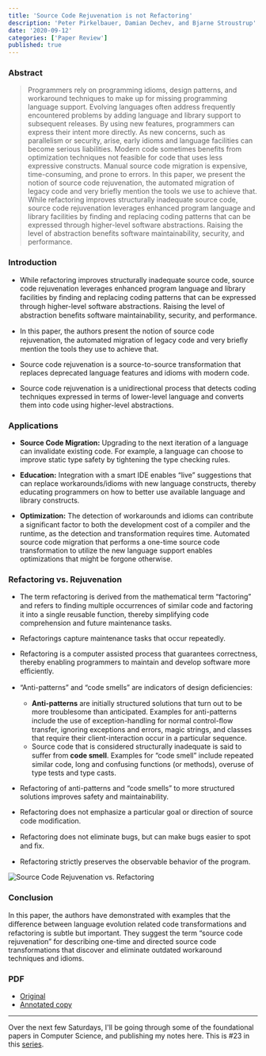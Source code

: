 ```yaml
---
title: 'Source Code Rejuvenation is not Refactoring'
description: 'Peter Pirkelbauer, Damian Dechev, and Bjarne Stroustrup'
date: '2020-09-12'
categories: ['Paper Review']
published: true
---
```


### Abstract

> Programmers rely on programming idioms, design patterns, and workaround techniques to make up for missing programming language support. Evolving languages often address frequently encountered problems by adding language and library support to subsequent releases. By using new features, programmers can express their intent more directly. As new concerns, such as parallelism or security, arise, early idioms and language facilities can become serious liabilities. Modern code sometimes benefits from optimization techniques not feasible for code that uses less expressive constructs. Manual source code migration is expensive, time-consuming, and prone to errors. In this paper, we present the notion of source code rejuvenation, the automated migration of legacy code and very briefly mention the tools we use to achieve that. While refactoring improves structurally inadequate source code, source code rejuvenation leverages enhanced program language and library facilities by finding and replacing coding patterns that can be expressed through higher-level software abstractions. Raising the level of abstraction benefits software maintainability, security, and performance.

### Introduction

- While refactoring improves structurally inadequate source code, source code rejuvenation leverages enhanced program language and library facilities by ﬁnding and replacing coding patterns that can be expressed through higher-level software abstractions. Raising the level of abstraction beneﬁts software maintainability, security, and performance.

- In this paper, the authors present the notion of source code rejuvenation, the automated migration of legacy code and very brieﬂy mention the tools they use to achieve that.

- Source code rejuvenation is a source-to-source transformation that replaces deprecated language features and idioms with modern code.

- Source code rejuvenation is a unidirectional process that detects coding techniques expressed in terms of lower-level language and converts them into code using higher-level abstractions.

### Applications

- **Source Code Migration:** Upgrading to the next iteration of a language can invalidate existing code. For example, a language can choose to improve static type safety by tightening the type checking rules.

- **Education:** Integration with a smart IDE enables “live” suggestions that can replace workarounds/idioms with new language constructs, thereby educating programmers on how to better use available language and library constructs.

- **Optimization:** The detection of workarounds and idioms can contribute a signiﬁcant factor to both the development cost of a compiler and the runtime, as the detection and transformation requires time. Automated source code migration that performs a one-time source code transformation to utilize the new language support enables optimizations that might be forgone otherwise.

### Refactoring vs. Rejuvenation 

- The term refactoring is derived from the mathematical term “factoring” and refers to ﬁnding multiple occurrences of similar code and factoring it into a single reusable function, thereby simplifying code comprehension and future maintenance tasks.

- Refactorings capture maintenance tasks that occur repeatedly.

- Refactoring is a computer assisted process that guarantees correctness, thereby enabling programmers to maintain and develop software more eﬃciently.

- “Anti-patterns” and “code smells” are indicators of design deﬁciencies:
  - **Anti-patterns** are initially structured solutions that turn out to be more troublesome than anticipated. Examples for anti-patterns include the use of exception-handling for normal control-ﬂow transfer, ignoring exceptions and errors, magic strings, and classes that require their client-interaction occur in a particular sequence.
  - Source code that is considered structurally inadequate is said to suﬀer from **code smell**. Examples for “code smell” include repeated similar code, long and confusing functions (or methods), overuse of type tests and type casts.

- Refactoring of anti-patterns and “code smells” to more structured solutions improves safety and maintainability.

- Refactoring does not emphasize a particular goal or direction of source code modiﬁcation.

- Refactoring does not eliminate bugs, but can make bugs easier to spot and ﬁx.

- Refactoring strictly preserves the observable behavior of the program.

![Source Code Rejuvenation vs. Refactoring](/assets/blog/rejuvenation/rejuvenation.png)

### Conclusion

In this paper, the authors have demonstrated with examples that the diﬀerence between language evolution related code transformations and refactoring is subtle but important. They suggest the term “source code rejuvenation” for describing one-time and directed source code transformations that discover and eliminate outdated workaround techniques and idioms.

### PDF

- [Original](https://www.stroustrup.com/sofsem10.pdf)
- [Annotated copy](/assets/blog/rejuvenation/rejuvenation-annotated.pdf)

---

Over the next few Saturdays, I'll be going through some of the foundational papers in Computer Science, and publishing my notes here. This is #23 in this [series](https://anantjain.dev/#paper-reviews).
